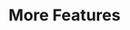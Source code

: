 ---
layout: chapter
title: More Features
course: workshop

slides:

  - class: title-slide

    content: |

      ![Gather Workshops Logo]([[BASE_URL]]/theme/assets/images/gw_logo.png)

      # More Features
      

    notes: |

      There are more things you can do with your robot than just making it go forwards and turn

    
##########


  - content: |


      ## Forever loop
      ![Forever Loop]([[BASE_URL]]/media/images/slidecontent/giphy.gif){: height="250" width="400"}
      What if you want your robot to drive forwards and turn right forever?
      Well... Until the battery dies.   
    notes: |

      In that case you would use a forever loop(also known as a while loop). This makes your program run repeat itself forever.
      A forever loop makes life a lot easier in terms of not having to write lots and lots of lines of code.

    
##########


  - content: |

      

      ## Try it out
      ![Forever Loop]([[BASE_URL]]/media/images/slidecontent/forever.jpg){: height="250" width="400"}
      Try this program with your own robot. 
      

    notes: |
      :)

    



##########


  - content: |

      

      ## Repeat
      ![Repeat Loop]([[BASE_URL]]/media/images/slidecontent/giphy 2.gif){: height="250" width="400"}
      What about repeating just 3 times?
      

    notes: |
      Instead of writing go forwards, turn right, go forwards turn right and so on... You can simply add in a repeat option!
      The repeat loop is also known as a for loop, simply choose the amount of times you want your program to repeat.

    


##########

  - content: |

      

      ## Example
      ![Repeat Loop]([[BASE_URL]]/media/images/slidecontent/repeat.jpg){: height="250" width="400"}
      In this case you would use a repeat loop.
      Try this program.
      

    notes: |
      Instead of writing go forwards, turn right, go forwards turn right and so on... You can simply add in a repeat option! 
      What does this program do?
    

##########


  - content: |

      ![Thumbs Up!]([[BASE_URL]]/theme/assets/images/thumbs-up.svg){: height="200"}

      ## Mini challenge
  
      Do a figure 8 motion 3 times. 


    notes: |

      :)

##########



  - content: |

      ![Thumbs Up!]([[BASE_URL]]/theme/assets/images/thumbs-up.svg){: height="200"}

      ## Challenge: Create a maze & program your robot to finish it. 
      

      

    notes: |

      Use masking tape and create your own maze! Your aim is to finisht the maze with your robot without crashing. 
      Things to take note of: your starting position, figure out how many seconds it takes to make a 90 degree angle
      Tell them to choose a turning speed eg 100, do a 360 turn and time how long it takes for the full turn then divide by 4.
      Perferably a slower speed, it is easier to time it. 
      Is your masking tape in a perfect 90 degree angle?
      You may use measuring tape time taken = distance/speed

      :)

  - content: |

      ![Thumbs Up!]([[BASE_URL]]/theme/assets/images/thumbs-up.svg){: height="200"}

      ## More Features: Completed
  
      Now let's move on to the next chapter :) 
      [Take me to the next chapter!](ifelse.html)

    notes: |

      :)


---